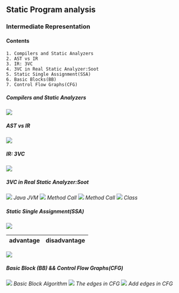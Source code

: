 ## Static Program analysis
### Intermediate Representation
#### Contents
    1. Compilers and Static Analyzers
    2. AST vs IR
    3. IR: 3VC
    4. 3VC in Real Static Analyzer:Soot
    5. Static Single Assignment(SSA)
    6. Basic Blocks(BB)
    7. Control Flow Graphs(CFG)
##### Compilers and Static Analyzers
![](1.png)
##### AST vs IR
![](2.png)
##### IR: 3VC
![](3.png)
##### 3VC in Real Static Analyzer:Soot
![](4.png)
*Java JVM*
![](5.png)
*Method Call*
![](6.png)
*Method Call*
![](7.png)
*Class*
##### Static Single Assignment(SSA) 
![](8.png)

|advantage|disadvantage
|---|---|
![](9.png)
##### Basic Block (BB) && Control Flow Graphs(CFG)
 ![](10.png)
 *Basic Block Algorithm*
 ![](11.png)
 *The edges in CFG*
 ![](12.png)
 *Add edges in CFG*



    
